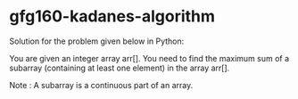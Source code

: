 # gfg160-kadanes-algorithm
Solution for the problem given below in Python:

You are given an integer array arr[]. You need to find the maximum sum of a subarray (containing at least one element) in the array arr[].

Note : A subarray is a continuous part of an array.
